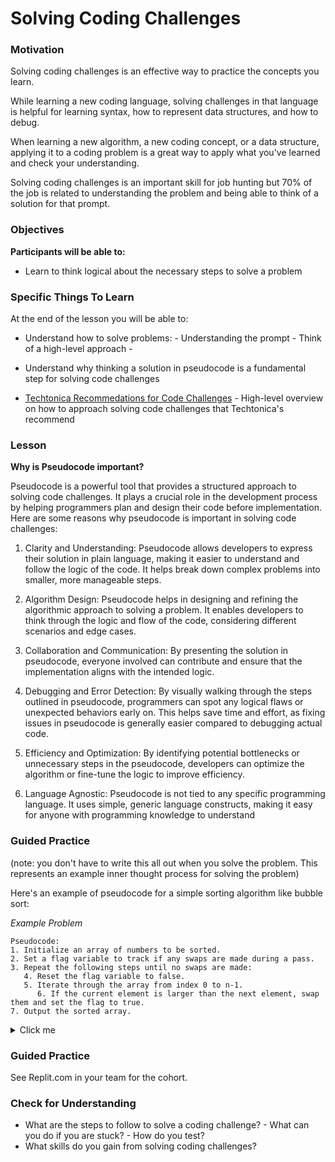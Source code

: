 # Solving Coding Challenges

### Motivation

Solving coding challenges is an effective way to practice the concepts you learn.

While learning a new coding language, solving challenges in that language is helpful for learning syntax, how to represent data structures, and how to debug.

When learning a new algorithm, a new coding concept, or a data structure, applying it to a coding problem is a great way to apply what you've learned and check your understanding.

Solving coding challenges is an important skill for job hunting but 70% of the job is related to understanding the problem and being able to think of a solution for that prompt.

### Objectives

**Participants will be able to:**

- Learn to think logical about the necessary steps to solve a problem

### Specific Things To Learn

At the end of the lesson you will be able to:

- Understand how to solve problems: - Understanding the prompt - Think of a high-level approach -
- Understand why thinking a solution in pseudocode is a fundamental step for solving code challenges

- [Techtonica Recommedations for Code Challenges](https://docs.google.com/document/d/12g8GM7h21nMFctQi4G2_c0VQJjyCF6AVLV7r8vcJdes/edit) - High-level overview on how to approach solving code challenges that Techtonica's recommend

### Lesson

**Why is Pseudocode important?**

Pseudocode is a powerful tool that provides a structured approach to solving code challenges. It plays a crucial role in the development process by helping programmers plan and design their code before implementation. Here are some reasons why pseudocode is important in solving code challenges:

1. Clarity and Understanding: Pseudocode allows developers to express their solution in plain language, making it easier to understand and follow the logic of the code. It helps break down complex problems into smaller, more manageable steps.

2. Algorithm Design: Pseudocode helps in designing and refining the algorithmic approach to solving a problem. It enables developers to think through the logic and flow of the code, considering different scenarios and edge cases.

3. Collaboration and Communication: By presenting the solution in pseudocode, everyone involved can contribute and ensure that the implementation aligns with the intended logic.

4. Debugging and Error Detection: By visually walking through the steps outlined in pseudocode, programmers can spot any logical flaws or unexpected behaviors early on. This helps save time and effort, as fixing issues in pseudocode is generally easier compared to debugging actual code.

5. Efficiency and Optimization: By identifying potential bottlenecks or unnecessary steps in the pseudocode, developers can optimize the algorithm or fine-tune the logic to improve efficiency.

6. Language Agnostic: Pseudocode is not tied to any specific programming language. It uses simple, generic language constructs, making it easy for anyone with programming knowledge to understand

### Guided Practice

(note: you don't have to write this all out when you solve the problem. This represents an example inner thought process for solving the problem)

Here's an example of pseudocode for a simple sorting algorithm like bubble sort:

_Example Problem_

```
Pseudocode:
1. Initialize an array of numbers to be sorted.
2. Set a flag variable to track if any swaps are made during a pass.
3. Repeat the following steps until no swaps are made:
   4. Reset the flag variable to false.
   5. Iterate through the array from index 0 to n-1.
      6. If the current element is larger than the next element, swap them and set the flag to true.
7. Output the sorted array.

```

<details>
<summary>Click me</summary>

### Independent Practice

1. Let's consider a simple code challenge: "Write a function that takes a list of integers as input and returns the sum of all the even numbers in the list."
2. Try to come to a pseudocode approach to solve this problem.

Here's how you can use pseudocode to approach this problem:

1. Understanding the Problem:

Input: A list of integers
Output: The sum of all even numbers in the list

2. Pseudocode

```
1. We start by defining the function sumOfEvenNumbers that takes a single parameter, list, which represents the input list of integers.
2. We initialize a variable sum to 0. This variable will be used to store the sum of all even numbers.
3. Next, we iterate through each element in the list.
4. For each number in the list, we check if it is even (i.e., divisible by 2 with a remainder of 0).
    4.1 If the number is even, we add it to the sum variable.
5. After processing all the numbers in the list, we return the final value of sum.
```

```
function sumOfEvenNumbers(list):
    initialize sum = 0

    for each number in list:
        if number is even:
            add number to sum

    return sum
```

</details>

### Guided Practice

See Replit.com in your team for the cohort.

### Check for Understanding

- What are the steps to follow to solve a coding challenge? - What can you do if you are stuck? - How do you test?
- What skills do you gain from solving coding challenges?
